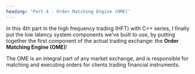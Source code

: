 ```yaml
---
heading: 'Part 4 - Order Matching Engine (OME)'
---
```


In this 4th part in the high frequency trading (HFT) with C++ series, I finally put the low latency system components we've built to use, by putting together the first component of the actual trading exchange: the **Order Matching Engine (OME)**!

The OME is an integral part of any market exchange, and is responsible for matching and executing orders for clients trading financial instruments.